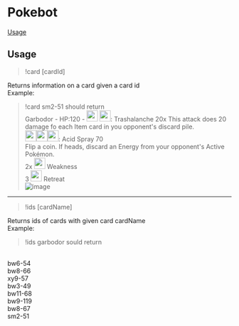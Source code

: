 # Pokebot
[Usage](#Usage)
## <a name= usage></a> Usage
>!card [cardId]

Returns information on a card given a card id <br>
Example: <br>
>!card sm2-51 should return <br>
Garbodor - HP:120 - <image src = "https://i.imgur.com/07m9xN3.png" width="25" height="25"/>
><image src = "https://i.imgur.com/07m9xN3.png" width="25" height="25"/>: Trashalanche 20x
>This attack does 20 damage fo each Item card in you opponent's discard pile. <br>
><image src = "https://i.imgur.com/07m9xN3.png" width="25" height="25"/><image src = "https://i.imgur.com/bJIVLVE.png" width="25" height="25"/><image src = "https://i.imgur.com/bJIVLVE.png" width="25" height="25"/>: Acid Spray 70 <br>
>Flip a coin. If heads, discard an Energy from your opponent's Active Pokémon.<br>
> 2x <image src = "https://i.imgur.com/07m9xN3.png" width="25" height="25"/> Weakness <br>
3 <image src = "https://i.imgur.com/bJIVLVE.png" width="25" height="25"/> Retreat <br>
>![image](https://i.imgur.com/ITLYzhC.png)
<hr>

> !ids [cardName]

Returns ids of cards with given card cardName <br>
Example: <br>
>!ids garbodor sould return <br>
<br>
bw6-54 <br>
bw8-66 <br>
xy9-57 <br>
bw3-49 <br>
bw11-68 <br>
bw9-119 <br>
bw8-67 <br>
sm2-51

